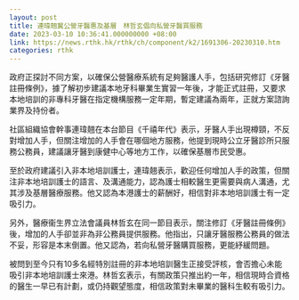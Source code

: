 ```yaml
---
layout: post
title: 連瑋翹冀公營牙醫惠及基層　林哲玄倡向私營牙醫買服務
date: 2023-03-10 10:36:41.000000000 +08:00
link: https://news.rthk.hk/rthk/ch/component/k2/1691306-20230310.htm
categories: rthk
---
```


政府正探討不同方案，以確保公營醫療系統有足夠醫護人手，包括研究修訂《牙醫註冊條例》，據了解初步建議本地牙科畢業生實習一年後，才能正式註冊，又要求本地培訓的非專科牙醫在指定機構服務一定年期，暫定建議為兩年，正就方案諮詢業界及持份者。

社區組織協會幹事連瑋翹在本台節目《千禧年代》表示，牙醫人手出現樽頸，不反對增加人手，但關注增加的人手會在哪個地方服務，他提到現時公立牙醫診所只服務公務員，建議讓牙醫到康健中心等地方工作，以確保基層市民受惠。

至於政府建議引入非本地培訓護士，連瑋翹表示，歡迎任何增加人手的政策，但關注非本地培訓護士的語言、及溝通能力，認為護士相較醫生更需要與病人溝通，尤其涉及基層醫療服務。他又認為本港護士的薪酬好，相信對非本地培訓護士有一定吸引力。

另外，醫療衞生界立法會議員林哲玄在同一節目表示，關注修訂《牙醫註冊條例》後，增加的人手卻並非為非公務員提供服務。他指出，只讓牙醫服務公務員的做法不妥，形容是本末倒置。他又認為，若向私營牙醫購買服務，更能紓緩問題。

被問到至今只有10多名經特別註冊的非本地培訓醫生正接受評核，會否擔心未能吸引非本地培訓護士來港。林哲玄表示，有關政策只推出約一年，相信現時合資格的醫生一早已有計劃，或仍持觀望態度，相信政策對未畢業的醫科生較有吸引力。
